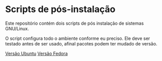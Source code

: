 # Scripts de pós-instalação

Este repositório contém dois scripts de pós instalação de sistemas GNU/Linux.

O script configura todo o ambiente conforme eu preciso. Ele deve ser testado antes de ser usado, afinal pacotes podem ter mudado de versão.

[Versão Ubuntu](post-install-ubuntu.sh)
[Versão Fedora](post-install-fedora.sh)
